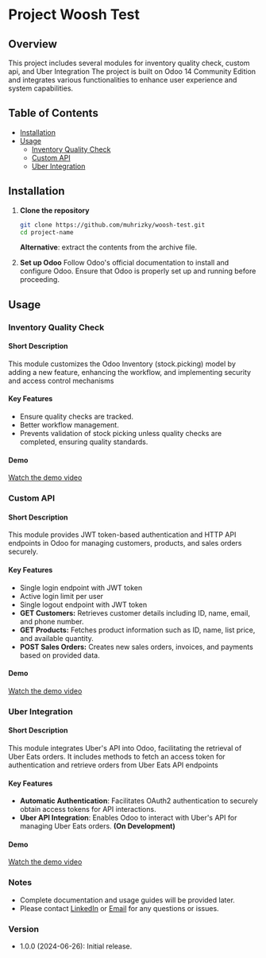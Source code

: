 # Project Woosh Test

## Overview

This project includes several modules for inventory quality check, custom api, and Uber Integration The project is built on Odoo 14 Community Edition and integrates various functionalities to enhance user experience and system capabilities.

## Table of Contents

- [Installation](#installation)
- [Usage](#usage)
  - [Inventory Quality Check](#inventory-quality-check)
  - [Custom API](#custom-api)
  - [Uber Integration](#uber-integration)

## Installation

1. **Clone the repository**
   ```bash
   git clone https://github.com/muhrizky/woosh-test.git
   cd project-name
   ```
   **Alternative**:
extract the contents from the archive file.

2.  **Set up Odoo**
Follow Odoo's official documentation to install and configure Odoo.
Ensure that Odoo is properly set up and running before proceeding.
   
## Usage

### Inventory Quality Check

#### Short Description

This module customizes the Odoo Inventory (stock.picking) model by adding a new feature, enhancing the workflow, and implementing security and access control mechanisms

#### Key Features

* Ensure quality checks are tracked.
* Better workflow management.
* Prevents validation of stock picking unless quality checks are completed, ensuring quality standards.

#### Demo
[Watch the demo video](https://www.loom.com/share/8e13fd27f1b44b3198ba077919ffd38e?sid=8343d791-9555-49e0-a36d-4928eb8ebe63)

### Custom API

#### Short Description

This module provides JWT token-based authentication and HTTP API endpoints in Odoo for managing customers, products, and sales orders securely.

#### Key Features

* Single login endpoint with JWT token
* Active login limit per user 
* Single logout endpoint with JWT token
* **GET Customers:** Retrieves customer details including ID, name, email, and phone number.
* **GET Products:** Fetches product information such as ID, name, list price, and available quantity.
* **POST Sales Orders:** Creates new sales orders, invoices, and payments based on provided data.

#### Demo
[Watch the demo video](https://www.loom.com/share/7285c4845c574b83baa1af8ce26a68bc?sid=a67a1c7a-8747-42d6-92f6-72d5b1862619)

### Uber Integration

#### Short Description

This module integrates Uber's API into Odoo, facilitating the retrieval of Uber Eats orders. It includes methods to fetch an access token for authentication and retrieve orders from Uber Eats API endpoints

#### Key Features

* **Automatic Authentication**: Facilitates OAuth2 authentication to securely obtain access tokens for API interactions.
* **Uber API Integration**: Enables Odoo to interact with Uber's API for managing Uber Eats orders. **(On Development)**
#### Demo
[Watch the demo video](https://www.loom.com/share/c9d700fec2cf4c3eb3539b642a52a7c3?sid=32dbff86-48e2-46d3-a5d9-73e63816a0a3)


### Notes
* Complete documentation and usage guides will be provided later.
* Please contact [LinkedIn](https://www.linkedin.com/in/muhrizqi/) or [Email](muhrizqi.work@gmail.com) for any questions or issues.

### Version

* 1.0.0 (2024-06-26): Initial release.
